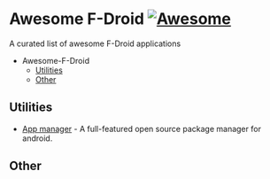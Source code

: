 # Awesome F-Droid [![Awesome](https://cdn.rawgit.com/sindresorhus/awesome/d7305f38d29fed78fa85652e3a63e154dd8e8829/media/badge.svg)](https://github.com/sindresorhus/awesome)

A curated list of awesome F-Droid applications

- Awesome-F-Droid
  - [Utilities](#utilities)
  - [Other](#other)

## Utilities

- [App manager](https://f-droid.org/packages/io.github.muntashirakon.AppManager/) - A full-featured open source package manager for android.

## Other

